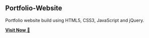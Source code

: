 ## Portfolio-Website
Portfolio website build using HTML5, CSS3, JavaScript and jQuery.

<a href="https://peramchaitanyakrishna.github.io/portfolio/" target="_blank">**Visit Now** 🚀</a>

